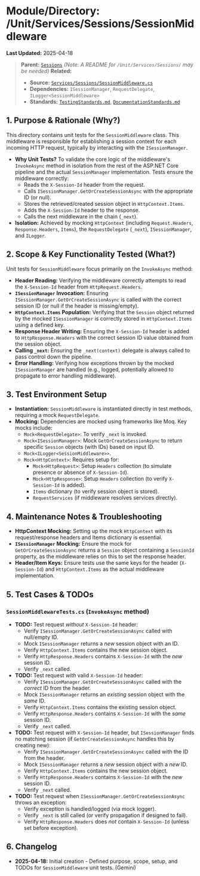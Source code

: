 # Module/Directory: /Unit/Services/Sessions/SessionMiddleware

**Last Updated:** 2025-04-18

> **Parent:** [`Sessions`](../README.md)
> *(Note: A README for `/Unit/Services/Sessions/` may be needed)*
> **Related:**
> * **Source:** [`Services/Sessions/SessionMiddleware.cs`](../../../../../api-server/Services/Sessions/SessionMiddleware.cs)
> * **Dependencies:** `ISessionManager`, `RequestDelegate`, `ILogger<SessionMiddleware>`
> * **Standards:** [`TestingStandards.md`](../../../../../Docs/Standards/TestingStandards.md), [`DocumentationStandards.md`](../../../../../Docs/Development/DocumentationStandards.md)

## 1. Purpose & Rationale (Why?)

This directory contains unit tests for the `SessionMiddleware` class. This middleware is responsible for establishing a session context for each incoming HTTP request, typically by interacting with the `ISessionManager`.

* **Why Unit Tests?** To validate the core logic of the middleware's `InvokeAsync` method in isolation from the rest of the ASP.NET Core pipeline and the actual `SessionManager` implementation. Tests ensure the middleware correctly:
    * Reads the `X-Session-Id` header from the request.
    * Calls `ISessionManager.GetOrCreateSessionAsync` with the appropriate ID (or null).
    * Stores the retrieved/created session object in `HttpContext.Items`.
    * Adds the `X-Session-Id` header to the response.
    * Calls the next middleware in the chain (`_next`).
* **Isolation:** Achieved by mocking `HttpContext` (including `Request.Headers`, `Response.Headers`, `Items`), the `RequestDelegate` (`_next`), `ISessionManager`, and `ILogger`.

## 2. Scope & Key Functionality Tested (What?)

Unit tests for `SessionMiddleware` focus primarily on the `InvokeAsync` method:

* **Header Reading:** Verifying the middleware correctly attempts to read the `X-Session-Id` header from `HttpRequest.Headers`.
* **`ISessionManager` Invocation:** Ensuring `ISessionManager.GetOrCreateSessionAsync` is called with the correct session ID (or null if the header is missing/empty).
* **`HttpContext.Items` Population:** Verifying that the `Session` object returned by the mocked `ISessionManager` is correctly stored in `HttpContext.Items` using a defined key.
* **Response Header Writing:** Ensuring the `X-Session-Id` header is added to `HttpResponse.Headers` with the correct session ID value obtained from the session object.
* **Calling `_next`:** Ensuring the `_next(context)` delegate is always called to pass control down the pipeline.
* **Error Handling:** Verifying how exceptions thrown by the mocked `ISessionManager` are handled (e.g., logged, potentially allowed to propagate to error handling middleware).

## 3. Test Environment Setup

* **Instantiation:** `SessionMiddleware` is instantiated directly in test methods, requiring a mock `RequestDelegate`.
* **Mocking:** Dependencies are mocked using frameworks like Moq. Key mocks include:
    * `Mock<RequestDelegate>`: To verify `_next` is invoked.
    * `Mock<ISessionManager>`: Mock `GetOrCreateSessionAsync` to return specific `Session` objects (with IDs) based on input ID.
    * `Mock<ILogger<SessionMiddleware>>`.
    * `Mock<HttpContext>`: Requires setup for:
        * `Mock<HttpRequest>`: Setup `Headers` collection (to simulate presence or absence of `X-Session-Id`).
        * `Mock<HttpResponse>`: Setup `Headers` collection (to verify `X-Session-Id` is added).
        * `Items` dictionary (to verify session object is stored).
        * `RequestServices` (if middleware resolves services directly).

## 4. Maintenance Notes & Troubleshooting

* **HttpContext Mocking:** Setting up the mock `HttpContext` with its request/response headers and Items dictionary is essential.
* **`ISessionManager` Mocking:** Ensure the mock for `GetOrCreateSessionAsync` returns a `Session` object containing a `SessionId` property, as the middleware relies on this to set the response header.
* **Header/Item Keys:** Ensure tests use the same keys for the header (`X-Session-Id`) and `HttpContext.Items` as the actual middleware implementation.

## 5. Test Cases & TODOs

### `SessionMiddlewareTests.cs` (`InvokeAsync` method)
* **TODO:** Test request *without* `X-Session-Id` header:
    * Verify `ISessionManager.GetOrCreateSessionAsync` called with null/empty ID.
    * Mock `ISessionManager` returns a *new* session object with an ID.
    * Verify `HttpContext.Items` contains the new session object.
    * Verify `HttpResponse.Headers` contains `X-Session-Id` with the *new* session ID.
    * Verify `_next` called.
* **TODO:** Test request *with* valid `X-Session-Id` header:
    * Verify `ISessionManager.GetOrCreateSessionAsync` called with the *correct* ID from the header.
    * Mock `ISessionManager` returns an *existing* session object with the *same* ID.
    * Verify `HttpContext.Items` contains the existing session object.
    * Verify `HttpResponse.Headers` contains `X-Session-Id` with the *same* session ID.
    * Verify `_next` called.
* **TODO:** Test request *with* `X-Session-Id` header, but `ISessionManager` finds no matching session (if `GetOrCreateSessionAsync` handles this by creating new):
    * Verify `ISessionManager.GetOrCreateSessionAsync` called with the ID from the header.
    * Mock `ISessionManager` returns a *new* session object with a *new* ID.
    * Verify `HttpContext.Items` contains the new session object.
    * Verify `HttpResponse.Headers` contains `X-Session-Id` with the *new* session ID.
    * Verify `_next` called.
* **TODO:** Test request when `ISessionManager.GetOrCreateSessionAsync` throws an exception:
    * Verify exception is handled/logged (via mock logger).
    * Verify `_next` is still called (or verify propagation if designed to fail).
    * Verify `HttpResponse.Headers` does *not* contain `X-Session-Id` (unless set before exception).

## 6. Changelog

* **2025-04-18:** Initial creation - Defined purpose, scope, setup, and TODOs for `SessionMiddleware` unit tests. (Gemini)

